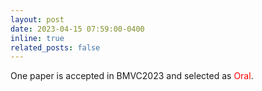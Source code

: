 ```yaml
---
layout: post
date: 2023-04-15 07:59:00-0400
inline: true
related_posts: false
---
```


One paper is accepted in BMVC2023 and selected as <font color=red>Oral</font>.
